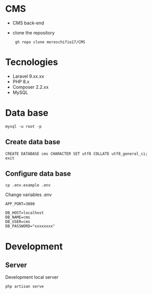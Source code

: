 # CMS

- CMS back-end
- clone the repository

  ` gh repo clone moreschifio17/CMS`

# Tecnologies

- Laravel 9.xx.xx
- PHP 8.x
- Composer 2.2.xx
- MySQL

# Data base

```
mysql -u root -p
```

## Create data base

```
CREATE DATABASE cms CHARACTER SET utf8 COLLATE utf8_general_ci;
exit
```

## Configure data base

```
cp .env.example .env
```

Change variables .env

```
APP_PORT=3000
    
DB_HOST=localhost
DB_NAME=cms
DB_USER=cms
DB_PASSWORD="xxxxxxxx"
```

# Development

## Server

Development local server

```
php artisan serve
```
